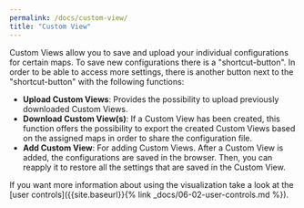 ```yaml
---
permalink: /docs/custom-view/
title: "Custom View"
---
```


Custom Views allow you to save and upload your individual configurations for certain maps. To save new configurations there is a "shortcut-button". In order to be able to access more settings, there is another button next to the "shortcut-button" with the following functions:

-   **Upload Custom Views**: Provides the possibility to upload previously downloaded Custom Views.
-   **Download Custom View(s)**: If a Custom View has been created, this function offers the possibility to export the created Custom Views based on the assigned maps in order to share the configuration file.
-   **Add Custom View**: For adding Custom Views. After a Custom View is added, the configurations are saved in the browser. Then, you can reapply it to restore all the settings that are saved in the Custom View.

If you want more information about using the visualization take a look at the [user controls]({{site.baseurl}}{% link _docs/06-02-user-controls.md %}).
